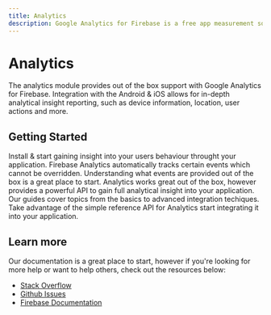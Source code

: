 ```yaml
---
title: Analytics
description: Google Analytics for Firebase is a free app measurement solution that provides insight on app usage and user engagement.
---
```


# Analytics

The analytics module provides out of the box support with Google Analytics for Firebase.
Integration with the Android & iOS allows for in-depth analytical insight reporting, such as
device information, location, user actions and more.

<Youtube id="8iZpH7O6zXo" />

## Getting Started

<Grid columns="2">
	<Block
		icon="multiline_chart"
		color="#2196f3"
		title="Quick Start"
		to="/quick-start"
	>
    Install & start gaining insight into your users behaviour throught your application.
	</Block>
	<Block
		icon="block"
		color="#f44336"
		title="Reserved Events"
		to="/reserved-events"
	>
    Firebase Analytics automatically tracks certain events which cannot be overridden. Understanding
    what events are provided out of the box is a great place to start.
	</Block>
	<Block
		icon="school"
		color="#4CAF50"
		title="Guides"
		version={false}
		to="/guides?tags=analytics"
	>
    Analytics works great out of the box, however provides a powerful API to gain full analytical insight into
    your application. Our guides cover topics from the basics to advanced integration techiques.
	</Block>
  <Block
		icon="layers"
		color="#03A9F4"
		title="Reference"
		to="/reference"
	>
    Take advantage of the simple reference API for Analytics start integrating it into your application.
	</Block>
</Grid>

## Learn more

Our documentation is a great place to start, however if you're looking for more help or want to help others,
check out the resources below:

- [Stack Overflow](https://stackoverflow.com/questions/tagged/react-native-firebase-analytics)
- [Github Issues](https://github.com/invertase/react-native-firebase/labels/Service%3A%20Analytics)
- [Firebase Documentation](https://firebase.google.com/docs/analytics?utm_source=invertase&utm_medium=react-native-firebase&utm_campaign=analytics)

